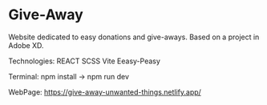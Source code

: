 # Give-Away
Website dedicated to easy donations and give-aways.
Based on a project in Adobe XD.

Technologies: REACT SCSS Vite Eeasy-Peasy

Terminal: npm install -> npm run dev

WebPage: https://give-away-unwanted-things.netlify.app/